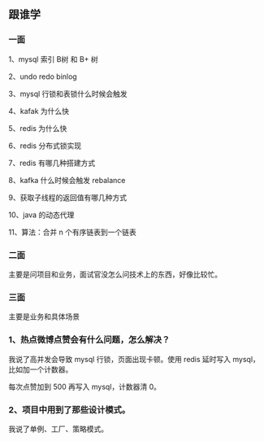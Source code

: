 ## 跟谁学



### 一面

1、mysql 索引 B树 和 B+ 树

2、undo redo binlog

3、mysql 行锁和表锁什么时候会触发

4、kafak 为什么快

5、redis 为什么快

6、redis 分布式锁实现

7、redis 有哪几种搭建方式

8、kafka 什么时候会触发 rebalance

9、获取子线程的返回值有哪几种方式

10、java 的动态代理

11、算法：合并 n 个有序链表到一个链表



### 二面

主要是问项目和业务，面试官没怎么问技术上的东西，好像比较忙。



### 三面

主要是业务和具体场景

### 1、热点微博点赞会有什么问题，怎么解决？

我说了高并发会导致 mysql 行锁，页面出现卡顿。使用 redis 延时写入 mysql，比如加一个计数器。

每次点赞加到 500 再写入 mysql，计数器清 0。



### 2、项目中用到了那些设计模式。

我说了单例、工厂、策略模式。







